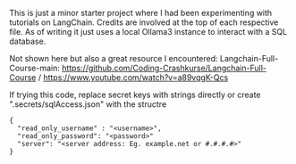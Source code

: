 This is just a minor starter project where I had been experimenting with tutorials on LangChain. Credits are involved at the top of each respective file. As of writing it just uses a local Ollama3 instance to interact with a SQL database. 

Not shown here but also a great resource I encountered: Langchain-Full-Course-main: https://github.com/Coding-Crashkurse/Langchain-Full-Course / https://www.youtube.com/watch?v=a89vqgK-Qcs

If trying this code, replace secret keys with strings directly or create ".secrets/sqlAccess.json" with the structre
```
{
  "read_only_username" : "<username>",
  "read_only_password": "<password>"
  "server": "<server address: Eg. example.net or #.#.#.#>"
}
```
